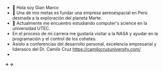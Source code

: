 - 👋 Hola soy Gian Marco 
- 👀 Una de mis metas es fundar una empresa aereoespacial  en  Perú  desinada a la exploración del planeta Marte.
- 🌱  Actualmente me encuentro  estudiando  computer's science en la universidad UTEC.
- En el proceso de mi carrera me gustaría visitar a la NASA y ayudar en la programación y el control de los cohetes.
- Asisto a conferencias del desarrollo personal, excelencia empresarial y liderasco del Dr. Camilo Cruz https://camilocruzuniversity.com/
- 
✈️ ✈️
